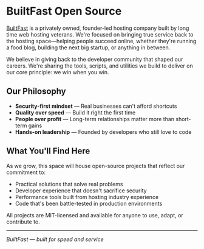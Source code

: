 # BuiltFast Open Source

[BuiltFast][] is a privately owned, founder-led hosting company built by long
time web hosting veterans. We're focused on bringing true service back to the
hosting space—helping people succeed online, whether they're running a food
blog, building the next big startup, or anything in between.

We believe in giving back to the developer community that shaped our careers.
We're sharing the tools, scripts, and utilities we build to deliver on our
core principle: we win when you win.

## Our Philosophy

- **Security-first mindset** — Real businesses can't afford shortcuts
- **Quality over speed** — Build it right the first time
- **People over profit** — Long-term relationships matter more than short-term gains
- **Hands-on leadership** — Founded by developers who still love to code

## What You'll Find Here

As we grow, this space will house open-source projects that reflect our commitment to:

- Practical solutions that solve real problems
- Developer experience that doesn't sacrifice security
- Performance tools built from hosting industry experience
- Code that's been battle-tested in production environments

All projects are MIT-licensed and available for anyone to use, adapt, or
contribute to.

---

*BuiltFast — built for speed and service*

[BuiltFast]: https://builtfast.com
